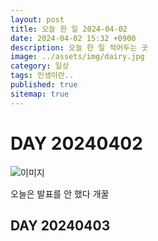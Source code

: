 ```yaml
---
layout: post
title: 오늘 한 일 2024-04-02
date: 2024-04-02 15:32 +0900
description: 오늘 한 일 적어두는 곳
image: ../assets/img/dairy.jpg
category: 일상
tags: 인생이란..
published: true
sitemap: true
---
```


# DAY 20240402


![이미지](../assets/img/img1.jpg)


오늘은 발표를 안 했다 개꿀



## DAY 20240403